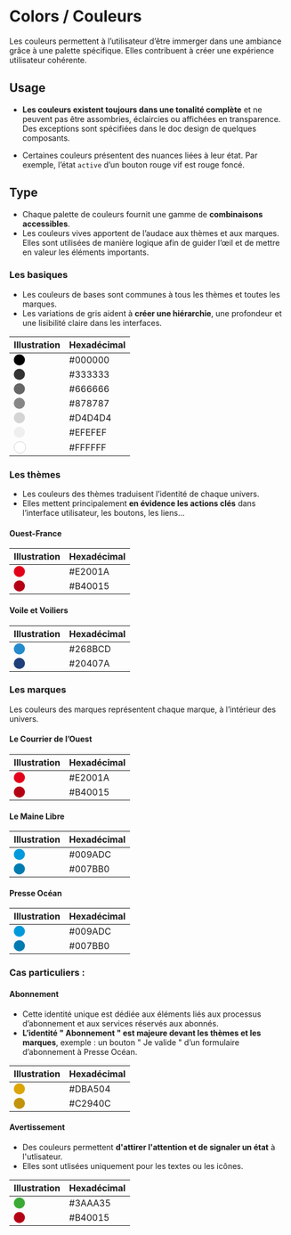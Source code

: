 # Colors / Couleurs

Les couleurs permettent à l’utilisateur d’être immerger dans une ambiance grâce à une palette spécifique. Elles contribuent à créer une expérience utilisateur cohérente.

## Usage

- **Les couleurs existent toujours dans une tonalité complète** et ne peuvent pas être assombries, éclaircies ou affichées en transparence. Des exceptions sont spécifiées dans le doc design de quelques composants.

- Certaines couleurs présentent des nuances liées à leur état. Par exemple, l’état `active` d’un bouton rouge vif est rouge foncé.

## Type

- Chaque palette de couleurs fournit une gamme de **combinaisons accessibles**.
- Les couleurs vives apportent de l’audace aux thèmes et aux marques. Elles sont utilisées de manière logique afin de guider l’œil et de mettre en valeur les éléments importants.

### Les basiques

- Les couleurs de bases sont communes à tous les thèmes et toutes les marques.
- Les variations de gris aident à **créer une hiérarchie**, une profondeur et une lisibilité claire dans les interfaces.

Illustration | Hexadécimal
------------ | ------------- |
<span style="display: inline-block; width: 20px; height: 20px; border-radius: 50%; background: #000000"></span> | #000000
<span style="display: inline-block; width: 20px; height: 20px; border-radius: 50%; background: #333333"></span> | #333333
<span style="display: inline-block; width: 20px; height: 20px; border-radius: 50%; background: #666666"></span> | #666666
<span style="display: inline-block; width: 20px; height: 20px; border-radius: 50%; background: #878787"></span> | #878787
<span style="display: inline-block; width: 20px; height: 20px; border-radius: 50%; background: #D4D4D4"></span> | #D4D4D4
<span style="display: inline-block; width: 20px; height: 20px; border-radius: 50%; background: #EFEFEF"></span> | #EFEFEF
<span style="display: inline-block; width: 20px; height: 20px; border-radius: 50%; background: #FFFFFF; border: 1px solid #d4d4d4"></span> | #FFFFFF  

### Les thèmes

- Les couleurs des thèmes traduisent l’identité de chaque univers.
- Elles mettent principalement **en évidence les actions clés** dans l’interface utilisateur, les boutons, les liens...

#### Ouest-France

Illustration | Hexadécimal
------------ | ------------- |
<span style="display: inline-block; width: 20px; height: 20px; border-radius: 50%; background: #E2001A"></span> | #E2001A
<span style="display: inline-block; width: 20px; height: 20px; border-radius: 50%; background: #B40015"></span> | #B40015

#### Voile et Voiliers

Illustration | Hexadécimal
------------ | ------------- |
<span style="display: inline-block; width: 20px; height: 20px; border-radius: 50%; background: #268BCD"></span> | #268BCD
<span style="display: inline-block; width: 20px; height: 20px; border-radius: 50%; background: #20407A"></span> | #20407A

### Les marques

Les couleurs des marques représentent chaque marque, à l’intérieur des univers.

#### Le Courrier de l’Ouest

Illustration | Hexadécimal
------------ | ------------- |
<span style="display: inline-block; width: 20px; height: 20px; border-radius: 50%; background: #E2001A"></span> | #E2001A
<span style="display: inline-block; width: 20px; height: 20px; border-radius: 50%; background: #B40015"></span> | #B40015

#### Le Maine Libre

Illustration | Hexadécimal
------------ | ------------- |
<span style="display: inline-block; width: 20px; height: 20px; border-radius: 50%; background: #009ADC"></span> | #009ADC
<span style="display: inline-block; width: 20px; height: 20px; border-radius: 50%; background: #007BB0"></span> | #007BB0

#### Presse Océan

Illustration | Hexadécimal
------------ | ------------- |
<span style="display: inline-block; width: 20px; height: 20px; border-radius: 50%; background: #009ADC"></span> | #009ADC
<span style="display: inline-block; width: 20px; height: 20px; border-radius: 50%; background: #007BB0"></span> | #007BB0

### Cas particuliers&nbsp;:

#### Abonnement

- Cette identité unique est dédiée aux éléments liés aux processus d’abonnement et aux services réservés aux abonnés.
- **L’identité " Abonnement " est majeure devant les thèmes et les marques**, exemple : un bouton " Je valide " d’un formulaire d’abonnement à Presse Océan.

Illustration | Hexadécimal
------------ | ------------- |
<span style="display: inline-block; width: 20px; height: 20px; border-radius: 50%; background: #DBA504"></span> | #DBA504
<span style="display: inline-block; width: 20px; height: 20px; border-radius: 50%; background: #C2940C"></span> | #C2940C

#### Avertissement

- Des couleurs permettent **d'attirer l'attention et de signaler un état** à l'utlisateur.
- Elles sont utlisées uniquement pour les textes ou les icônes.

Illustration | Hexadécimal
------------ | ------------- |
<span style="display: inline-block; width: 20px; height: 20px; border-radius: 50%; background: #3AAA35"></span> | #3AAA35
<span style="display: inline-block; width: 20px; height: 20px; border-radius: 50%; background: #B40015"></span> | #B40015
